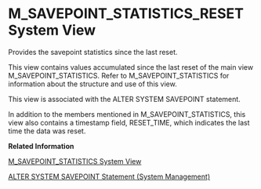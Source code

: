 <!-- loio20bcc12e75191014a36fc77b1d8cc961 -->

# M\_SAVEPOINT\_STATISTICS\_RESET System View

Provides the savepoint statistics since the last reset.



This view contains values accumulated since the last reset of the main view M\_SAVEPOINT\_STATISTICS. Refer to M\_SAVEPOINT\_STATISTICS for information about the structure and use of this view.

This view is associated with the ALTER SYSTEM SAVEPOINT statement.

In addition to the members mentioned in M\_SAVEPOINT\_STATISTICS, this view also contains a timestamp field, RESET\_TIME, which indicates the last time the data was reset.

**Related Information**  


[M\_SAVEPOINT\_STATISTICS System View](m-savepoint-statistics-system-view-20bc9a8.md "Provides information about executed savepoints.")

[ALTER SYSTEM SAVEPOINT Statement \(System Management\)](../../010-SQL-Reference/012-SQL-Statements/alter-system-savepoint-statement-system-management-20d2b6e.md "Executes a database checkpoint on the persistence manager.")

